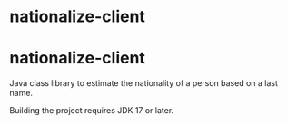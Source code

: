 nationalize-client
==================

nationalize-client
==================

Java class library to estimate the nationality of a person based on a last name.

Building the project requires JDK 17 or later.
